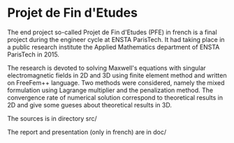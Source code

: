 # Projet de Fin d'Etudes

The end project so-called Projet de Fin d'Etudes (PFE) in french is a final project during the engineer cycle at ENSTA ParisTech. It had taking place in a public research institute the Applied Mathematics department of ENSTA ParisTech in 2015.

The research is devoted to solving Maxwell's equations with singular electromagnetic fields in 2D and 3D using finite element method and written on FreeFem++ language. Two methods were considered, namely the mixed formulation using Lagrange multiplier and the penalization method. The convergence rate of numerical solution correspond to theoretical results in 2D and give some gueses about theoretical results in 3D.

The sources is in directory src/

The report and presentation (only in french) are in doc/